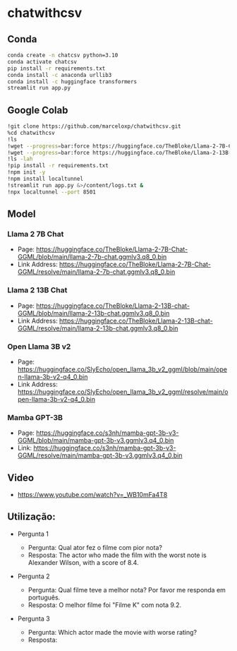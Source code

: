 # chatwithcsv

## Conda

```sh
conda create -n chatcsv python=3.10
conda activate chatcsv
pip install -r requirements.txt
conda install -c anaconda urllib3
conda install -c huggingface transformers
streamlit run app.py
```

## Google Colab

```sh
!git clone https://github.com/marceloxp/chatwithcsv.git
%cd chatwithcsv
!ls
!wget --progress=bar:force https://huggingface.co/TheBloke/Llama-2-7B-Chat-GGML/resolve/main/llama-2-7b-chat.ggmlv3.q8_0.bin
!wget --progress=bar:force https://huggingface.co/TheBloke/Llama-2-13B-chat-GGML/resolve/main/llama-2-13b-chat.ggmlv3.q8_0.bin
!ls -lah
!pip install -r requirements.txt
!npm init -y
!npm install localtunnel
!streamlit run app.py &>/content/logs.txt &
!npx localtunnel --port 8501
```

## Model

### Llama 2 7B Chat

- Page: https://huggingface.co/TheBloke/Llama-2-7B-Chat-GGML/blob/main/llama-2-7b-chat.ggmlv3.q8_0.bin
- Link Address: https://huggingface.co/TheBloke/Llama-2-7B-Chat-GGML/resolve/main/llama-2-7b-chat.ggmlv3.q8_0.bin

### Llama 2 13B Chat

- Page: https://huggingface.co/TheBloke/Llama-2-13B-chat-GGML/blob/main/llama-2-13b-chat.ggmlv3.q8_0.bin
- Link Address: https://huggingface.co/TheBloke/Llama-2-13B-chat-GGML/resolve/main/llama-2-13b-chat.ggmlv3.q8_0.bin

### Open Llama 3B v2

- Page: https://huggingface.co/SlyEcho/open_llama_3b_v2_ggml/blob/main/open-llama-3b-v2-q4_0.bin
- Link Address: https://huggingface.co/SlyEcho/open_llama_3b_v2_ggml/resolve/main/open-llama-3b-v2-q4_0.bin

### Mamba GPT-3B

- Page: https://huggingface.co/s3nh/mamba-gpt-3b-v3-GGML/blob/main/mamba-gpt-3b-v3.ggmlv3.q4_0.bin
- Link: https://huggingface.co/s3nh/mamba-gpt-3b-v3-GGML/resolve/main/mamba-gpt-3b-v3.ggmlv3.q4_0.bin

## Video

- https://www.youtube.com/watch?v=_WB10mFa4T8

## Utilização:

- Pergunta 1
  - Pergunta: Qual ator fez o filme com pior nota?
  - Resposta: The actor who made the film with the worst note is Alexander Wilson, with a score of 8.4.

- Pergunta 2
  - Pergunta: Qual filme teve a melhor nota? Por favor me responda em português.
  - Resposta: O melhor filme foi "Filme K" com nota 9.2.

- Pergunta 3
  - Pergunta: Which actor made the movie with worse rating?
  - Resposta: 
